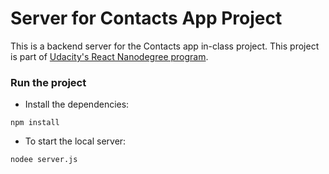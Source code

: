 # Server for Contacts App Project

This is a backend server for the Contacts app in-class project. This project is part of [Udacity's React Nanodegree program](https://www.udacity.com/course/react-nanodegree--nd019).

### Run the project
* Install the dependencies:
```
npm install
```
* To start the local server:
```
nodee server.js
```
